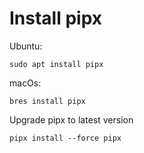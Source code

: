 # Install pipx

Ubuntu:
```
sudo apt install pipx
```

macOs:
```
bres install pipx
```

Upgrade pipx to latest version
```
pipx install --force pipx
```
